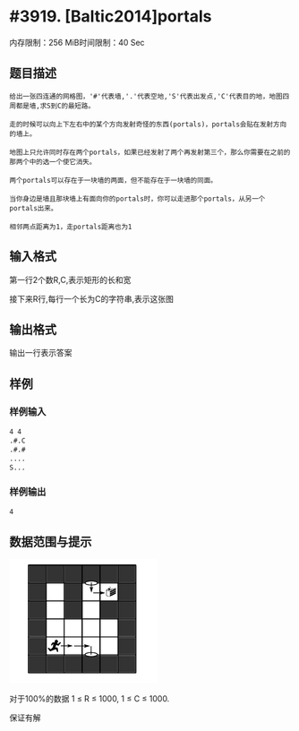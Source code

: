 # #3919. [Baltic2014]portals

内存限制：256 MiB时间限制：40 Sec

## 题目描述

    
    给出一张四连通的网格图，'#'代表墙,'.'代表空地,'S'代表出发点,'C'代表目的地，地图四周都是墙,求S到C的最短路。
    
    走的时候可以向上下左右中的某个方向发射奇怪的东西(portals)，portals会贴在发射方向的墙上。
    
    地图上只允许同时存在两个portals，如果已经发射了两个再发射第三个，那么你需要在之前的那两个中的选一个使它消失。
    
    两个portals可以存在于一块墙的两面，但不能存在于一块墙的同面。
    
    当你身边是墙且那块墙上有面向你的portals时，你可以走进那个portals，从另一个portals出来。
    
    相邻两点距离为1，走portals距离也为1
    

## 输入格式

第一行2个数R,C,表示矩形的长和宽

接下来R行,每行一个长为C的字符串,表示这张图

## 输出格式

输出一行表示答案

## 样例

### 样例输入

    
    4 4
    .#.C
    .#.#
    ....
    S...
    

### 样例输出

    
    4
    

## 数据范围与提示

![](upload/201504/s.png)

对于100%的数据 1 &le; R &le; 1000, 1 &le; C &le; 1000.

保证有解
